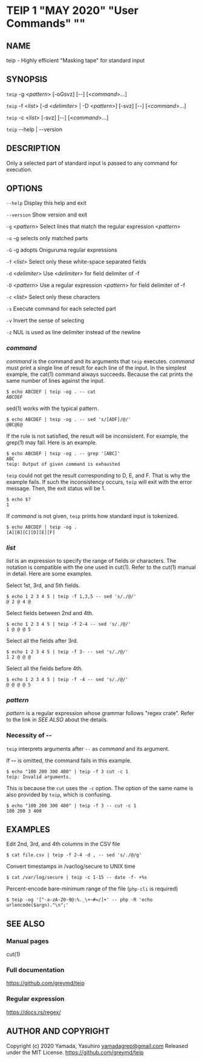 <!--
Use md2man (https://github.com/sunaku/md2man) to generate the man file like this.
$ md2man-roff man.md > teip.1
-->
TEIP 1 "MAY 2020" "User Commands" ""
=======================================

NAME
----

teip - Highly efficient "Masking tape" for standard input

SYNOPSIS
--------

`teip` -g <*pattern*> [-oGsvz] [--] [<*command*>...]

`teip` -f <*list*> [-d <*delimiter*> | -D <*pattern*>] [-svz] [--] [<*command*>...]

`teip` -c <*list*> [-svz] [--] [<*command*>...]

`teip` --help | --version

DESCRIPTION
-----------
Only a selected part of standard input is passed to any command for execution.

OPTIONS
-------
`--help`
  Display this help and exit

`--version`
  Show version and exit

`-g` <*pattern*>
  Select lines that match the regular expression <*pattern*>

`-o`
  -g selects only matched parts

`-G`
  -g adopts Oniguruma regular expressions

`-f` <*list*>
  Select only these white-space separated fields

`-d` <*delimiter*>
  Use <*delimiter*> for field delimiter of -f

`-D` <*pattern*>
  Use a regular expression <*pattern*> for field delimiter of -f

`-c` <*list*>
  Select only these characters

`-s`
  Execute command for each selected part

`-v`
  Invert the sense of selecting

`-z`
  NUL is used as line delimiter instead of the newline

### *command*

*command* is the command and its arguments that `teip` executes.
*command* must print a single line of result for each line of the input.
In the simplest example, the cat(1) command always succeeds.
Because the cat prints the same number of lines against the input.

```
$ echo ABCDEF | teip -og . -- cat
ABCDEF
```

sed(1) works with the typical pattern.

```
$ echo ABCDEF | teip -og . -- sed 's/[ADF]/@/'
@BC@E@
```

If the rule is not satisfied, the result will be inconsistent.
For example, the grep(1) may fail. Here is an example.

```
$ echo ABCDEF | teip -og . -- grep '[ABC]'
ABC
teip: Output of given command is exhausted
```

`teip` could not get the result corresponding to D, E, and F. That is why the example fails.
If such the inconsistency occurs, `teip` will exit with the error message. Then, the exit status will be 1.

```
$ echo $?
1
```

If *command* is not given, `teip` prints how standard input is tokenized.

```
$ echo ABCDEF | teip -og .
[A][B][C][D][E][F]
```

### *list*

*list* is an expression to specify the range of fields or characters.
The notation is compatible with the one used in cut(1). Refer to the cut(1) manual in detail.
Here are some examples.

Select 1st, 3rd, and 5th fields.

```
$ echo 1 2 3 4 5 | teip -f 1,3,5 -- sed 's/./@/'
@ 2 @ 4 @
```

Select fields between 2nd and 4th.

```
$ echo 1 2 3 4 5 | teip -f 2-4 -- sed 's/./@/'
1 @ @ @ 5
```

Select all the fields after 3rd.

```
$ echo 1 2 3 4 5 | teip -f 3- -- sed 's/./@/'
1 2 @ @ @
```

Select all the fields before 4th.

```
$ echo 1 2 3 4 5 | teip -f -4 -- sed 's/./@/'
@ @ @ @ 5
```

### *pattern*

*pattern* is a regular expression whose grammar follows "regex crate".
Refer to the link in *SEE ALSO* about the details.

### Necessity of **--**

`teip` interprets arguments after `--` as *command* and its argument.

If **--** is omitted, the command fails in this example.

```
$ echo "100 200 300 400" | teip -f 3 cut -c 1
teip: Invalid arguments.
```

This is because the `cut` uses the `-c` option. The option of the same name is also provided by `teip`, which is confusing.

```
$ echo "100 200 300 400" | teip -f 3 -- cut -c 1
100 200 3 400
```

EXAMPLES
-------

Edit 2nd, 3rd, and 4th columns in the CSV file

```
$ cat file.csv | teip -f 2-4 -d , -- sed 's/./@/g'
```

Convert timestamps in /var/log/secure to UNIX time

```
$ cat /var/log/secure | teip -c 1-15 -- date -f- +%s
```

Percent-encode bare-minimum range of the file (`php-cli` is required)

```
$ teip -og '[^-a-zA-Z0-9@:%._\+~#=/]+' -- php -R 'echo urlencode($argn)."\n";'
```

SEE ALSO
--------

### Manual pages
cut(1)

### Full documentation
<https://github.com/greymd/teip>

### Regular expression
https://docs.rs/regex/

AUTHOR AND COPYRIGHT
------

Copyright (c) 2020 Yamada, Yasuhiro <yamadagrep@gmail.com> Released under the MIT License.
https://github.com/greymd/teip
